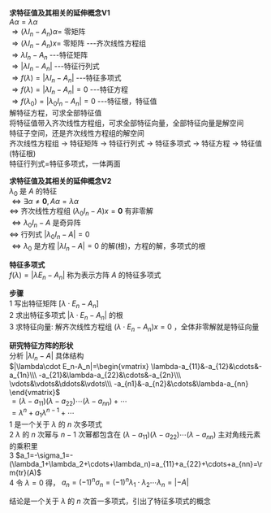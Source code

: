 **求特征值及其相关的延伸概念V1**  
 $A\alpha=\lambda\alpha$  
 $\Rightarrow (\lambda I_n-A_n)\alpha=$ 零矩阵  
 $\Rightarrow (\lambda I_n-A_n)x=$ 零矩阵  ---齐次线性方程组  
 $\Rightarrow \lambda I_n-A_n$  ---特征矩阵  
 $\Rightarrow |\lambda I_n-A_n|$  ---特征行列式  
 $\Rightarrow f(\lambda)=|\lambda I_n-A_n|$  ---特征多项式  
 $\Rightarrow f(\lambda)=|\lambda I_n-A_n|=0$  ---特征方程  
 $\Rightarrow f(\lambda_0)=|\lambda_0 I_n-A_n|=0$  ---特征根，特征值  
解特征方程，可求全部特征值  
将特征值带入齐次线性方程组，可求全部特征向量，全部特征向量是解空间  
特征子空间，还是齐次线性方程组的解空间  
齐次线性方程组 $\to$ 特征矩阵 $\to$ 特征行列式 $\to$ 特征多项式 $\to$ 特征方程 $\to$ 特征值(特征根)  
特征行列式=特征多项式，一体两面  
  
**求特征值及其相关的延伸概念V2**  
 $\lambda_0$ 是 $A$ 的特征  
 $\iff\exists\alpha\neq\mathbf0,A\alpha=\lambda\alpha$  
 $\iff$ 齐次线性方程组 $(\lambda_0 I_n-A)x=\mathbf0$ 有非零解  
 $\iff\lambda_0 I_n-A$ 是奇异阵  
 $\iff$ 行列式 $|\lambda_0 I_n-A|=0$  
 $\iff\lambda_0$ 是方程 $|\lambda I_n-A|=0$ 的解(根)，方程的解，多项式的根  
  
**特征多项式**  
 $f(\lambda)=|\lambda E_n-A_n|$ 称为表示方阵 $A$ 的特征多项式  
  
**步骤**  
1 写出特征矩阵 $[\lambda\cdot E_n-A_n]$  
2 求出特征多项式 $|\lambda\cdot E_n-A_n|$ 的根  
3 求特征向量: 解齐次线性方程组 $(\lambda\cdot E_n-A_n)x=0$ ，全体非零解就是特征向量  
  
**研究特征方阵的形状**  
分析 $|\lambda I_n-A|$ 具体结构  
 $|\lambda\cdot E_n-A_n|=\begin{vmatrix}  
\lambda-a_{11}&-a_{12}&\cdots&-a_{1n}\\\  
-a_{21}&\lambda-a_{22}&\cdots&-a_{2n}\\\  
\vdots&\vdots&\ddots&\vdots\\\  
-a_{n1}&-a_{n2}&\cdots&\lambda-a_{nn}  
\end{vmatrix}$  
 $=(\lambda-a_{11})(\lambda-a_{22})\cdots(\lambda-a_{nn})+\cdots$  
 $=\lambda^n+a_1\lambda^{n-1}+\cdots$  
1 是一个关于 $\lambda$ 的 $n$ 次多项式  
2  $\lambda$ 的 $n$ 次幂与 $n-1$ 次幂都包含在 $(\lambda-a_{11})(\lambda-a_{22})\cdots(\lambda-a_{nn})$ 主对角线元素的乘积里  
3  $a_1=-\sigma_1=-(\lambda_1+\lambda_2+\cdots+\lambda_n)=a_{11}+a_{22}+\cdots+a_{nn}=\rm{tr}(A)$  
4 令 $\lambda=0$ 得， $a_n=(-1)^n\sigma_n=(-1)^n\lambda_1\cdot\lambda_2\cdots\lambda_n=|-A|$  
  
结论是一个关于 $\lambda$ 的 $n$ 次首一多项式，引出了特征多项式的概念  
